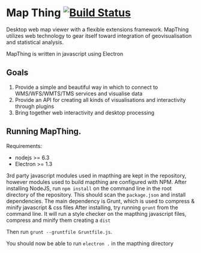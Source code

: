 # Map Thing [![Build Status](https://travis-ci.org/JamesRamm/MapThing.svg?branch=master)](https://travis-ci.org/JamesRamm/MapThing)

Desktop web map viewer with a flexible extensions framework. MapThing utilizes web technology to gear itself toward integration of geovisualisation and statistical analysis. 

MapThing is written in javascript using Electron

## Goals
1. Provide a simple and beautiful way in which to connect to WMS/WFS/WMTS/TMS services and visualise data
2. Provide an API for creating all kinds of visualisations and interactivity through plugins
3. Bring together web interactivity and desktop processing 

## Running MapThing.

Requirements:

- nodejs >= 6.3
- Electron >= 1.3

3rd party javascript modules used in mapthing are kept in the repository, however modules used to build
mapthing are configured with NPM. After installing NodeJS, run `npm install` on the command line in the root directory
of the repository. 
This should scan the `package.json` and install dependencies. The main dependency is Grunt, which is used to compress & minify javascript & css files
After installing, try running `grunt` from the command line. It will run a style checker on the mapthing javascript files, compress and minify them creating a 
`dist`

Then run `grunt --gruntfile Gruntfile.js`.

You should now be able to run `electron .` in the mapthing directory
